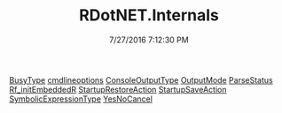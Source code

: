 ﻿---
title: RDotNET.Internals
date: 7/27/2016 7:12:30 PM
---

[BusyType](T-RDotNET.Internals.BusyType.html)
[cmdlineoptions](T-RDotNET.Internals.cmdlineoptions.html)
[ConsoleOutputType](T-RDotNET.Internals.ConsoleOutputType.html)
[OutputMode](T-RDotNET.Internals.OutputMode.html)
[ParseStatus](T-RDotNET.Internals.ParseStatus.html)
[Rf_initEmbeddedR](T-RDotNET.Internals.Rf_initEmbeddedR.html)
[StartupRestoreAction](T-RDotNET.Internals.StartupRestoreAction.html)
[StartupSaveAction](T-RDotNET.Internals.StartupSaveAction.html)
[SymbolicExpressionType](T-RDotNET.Internals.SymbolicExpressionType.html)
[YesNoCancel](T-RDotNET.Internals.YesNoCancel.html)
